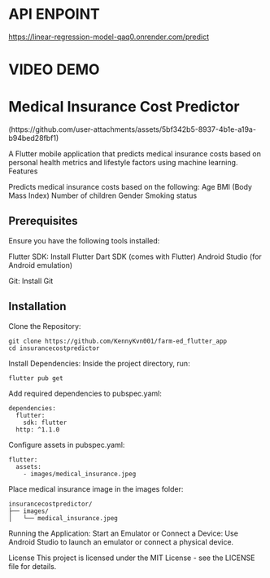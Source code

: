 
<h1>API ENPOINT</h1>

https://linear-regression-model-qaq0.onrender.com/predict

<h1>VIDEO DEMO</h1>


<h1>Medical Insurance Cost Predictor</h1>
(https://github.com/user-attachments/assets/5bf342b5-8937-4b1e-a19a-b94bed28fbf1)

A Flutter mobile application that predicts medical insurance costs based on personal health metrics and lifestyle factors using machine learning.
Features

Predicts medical insurance costs based on the following:
Age
BMI (Body Mass Index)
Number of children
Gender
Smoking status

<h2>Prerequisites</h2>
Ensure you have the following tools installed:

Flutter SDK: Install Flutter
Dart SDK (comes with Flutter)
Android Studio (for Android emulation)

Git: Install Git

<h2>Installation</h2>
Clone the Repository:

```
git clone https://github.com/KennyKvn001/farm-ed_flutter_app 
cd insurancecostpredictor
```
Install Dependencies: Inside the project directory, run:

```flutter pub get```

Add required dependencies to pubspec.yaml:

```
dependencies:
  flutter:
    sdk: flutter
  http: ^1.1.0
```

Configure assets in pubspec.yaml:

```
flutter:
  assets:
    - images/medical_insurance.jpeg
```

Place medical insurance image in the images folder:

```
insurancecostpredictor/
├── images/
│   └── medical_insurance.jpeg
```

Running the Application:
Start an Emulator or Connect a Device:
Use Android Studio to launch an emulator or connect a physical device.


License
This project is licensed under the MIT License - see the LICENSE file for details.


